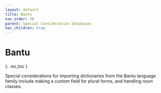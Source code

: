 ```yaml
---
layout: default
title: Bantu
nav_order: 30
parent: Special Consideration Databases
has_children: true
---
```


# Bantu
{: .no_toc }

Special considerations for importing dictionaries from the Bantu language family include making a custom field for plural forms, and handling noun classes.
